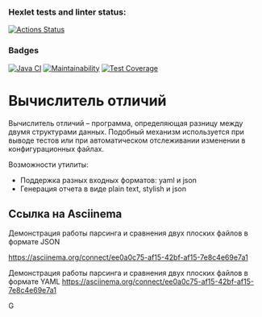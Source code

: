 ### Hexlet tests and linter status:
[![Actions Status](https://github.com/AlexSorb/java-project-71/actions/workflows/hexlet-check.yml/badge.svg)](https://github.com/AlexSorb/java-project-71/actions)

### Badges
[![Java CI](https://github.com/AlexSorb/java-project-71/actions/workflows/JavaCI.yml/badge.svg)](https://github.com/AlexSorb/java-project-71/actions/workflows/JavaCI.yml)
[![Maintainability](https://api.codeclimate.com/v1/badges/6c1025ca0b691c303559/maintainability)](https://codeclimate.com/github/AlexSorb/java-project-71/maintainability)
[![Test Coverage](https://api.codeclimate.com/v1/badges/6c1025ca0b691c303559/test_coverage)](https://codeclimate.com/github/AlexSorb/java-project-71/test_coverage)

# Вычислитель отличий

Вычислитель отличий – программа, определяющая разницу между двумя структурами данных.
Подобный механизм используется при выводе тестов или при автоматическом отслеживании изменении в конфигурационных файлах.

Возможности утилиты:
- Поддержка разных входных форматов: yaml и json
- Генерация отчета в виде plain text, stylish и json

## Ссылка на Asciinema
Демонстрация работы парсинга и сравнения двух плоских файлов в формате JSON

<https://asciinema.org/connect/ee0a0c75-af15-42bf-af15-7e8c4e69e7a1>


Демонстрация работы парсинга и сравнения двух плоских файлов в формате YAML
<https://asciinema.org/connect/ee0a0c75-af15-42bf-af15-7e8c4e69e7a1>

G
